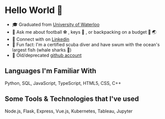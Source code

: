 # Hello World 👋
- 🎓 Graduated from [University of Waterloo](https://cs.uwaterloo.ca/about)
- 💬 Ask me about football ⚽ , keys 🎹 , or backpacking on a budget 🎒 🌏
- 🤝 Connect with on [Linkedin](https://www.linkedin.com/in/itstanmay/)
- 🤿 Fun fact: I'm a certified scuba diver and have swum with the ocean's largest fish (whale sharks 🐋)
- 🔗 Old/deprecated [github account](https://github.com/imtanmays)

## Languages I'm Familiar With
Python, SQL, JavaScript, TypeScript, HTML5, CSS, C++

## Some Tools & Technologies that I've used
Node.js, Flask, Express, Vue.js, Kubernetes, Tableau, Jupyter

<!---
tanmayami/tanmayami is a ✨ special ✨ repository because its `README.md` (this file) appears on your GitHub profile.
You can click the Preview link to take a look at your changes.
--->
